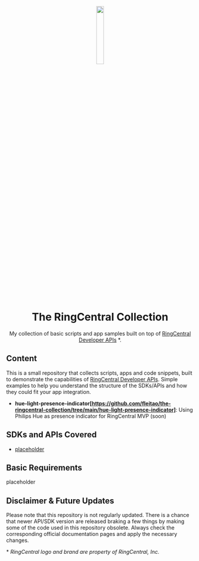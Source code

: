 <div align="center">
  
<img src="https://avatars.githubusercontent.com/u/6549285?s=200&v=4" align="center" width=20% height=20%>

# The RingCentral Collection
My collection of basic scripts and app samples built on top of [RingCentral Developer APIs](https://developers.ringcentral.com/) \*. 

</div>

## Content

This is a small repository that collects scripts, apps and code snippets, built to demonstrate the capabilities of [RingCentral Developer APIs](https://developers.ringcentral.com/). Simple examples to help you understand the structure of the SDKs/APIs and how they could fit your app integration.

* **hue-light-presence-indicator[https://github.com/fleitao/the-ringcentral-collection/tree/main/hue-light-presence-indicator]**: Using Philips Hue as presence indicator for RingCentral MVP (soon)

## SDKs and APIs Covered

* [placeholder](https://developers.ringcentral.com/)

## Basic Requirements 

placeholder

## Disclaimer & Future Updates

Please note that this repository is not regularly updated. There is a chance that newer API/SDK version are released braking a few things by making some of the code used in this repository obsolete. Always check the corresponding official documentation pages and apply the necessary changes.





\* _RingCentral logo and brand are property of RingCentral, Inc._
